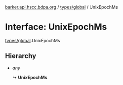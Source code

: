 [barker.api.hscc.bdpa.org][1] / [types/global][2] / UnixEpochMs

# Interface: UnixEpochMs

[types/global][2].UnixEpochMs

## Hierarchy

- _any_

  ↳ **UnixEpochMs**

[1]: ../README.md
[2]: ../modules/types_global.md
